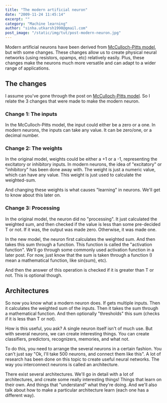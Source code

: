 ```yaml
---
title: "The modern artificial neuron"
date: "2009-11-24 11:45:14"
excerpt: ""
category: "Machine learning"
author: "sinha.utkarsh1990@gmail.com"
post_image: "/static/img/tut/post-modern-neuron.jpg"
---
```


Modern artificial neurons have been derived from [McCulloch-Pitts model](/tutorials/first-artificial-neurons-the-mccullochpitts-model/), but with some changes. These changes allow us to create physical neural networks (using resistors, opamps, etc) relatively easily. Plus, these changes make the neurons much more versatile and can adapt to a wider range of applications. 

## The changes

I assume you've gone through the post on [McCulloch-Pitts model](/tutorials/first-artificial-neurons-the-mccullochpitts-model/). So I relate the 3 changes that were made to make the modern neuron. 

### Change 1: The inputs

In the McCulloch-Pitts model, the input could either be a zero or a one. In modern neurons, the inputs can take any value. It can be zero/one, or a decimal number. 

### Change 2: The weights

In the original model, weights could be either a +1 or a -1, representing the excitatory or inhibitory inputs. In modern neurons, the idea of "excitatory" or "inhibitory" has been done away with. The weight is just a numeric value, which can have any value. This weight is just used to calculate the weighted-sum.

And changing these weights is what causes "learning" in neurons. We'll get to know about this later on.

### Change 3: Processing

In the original model, the neuron did no "processing". It just calculated the weighted sum, and then checked if the value is less than some pre-decided T or not. If it was, the output was made zero. Otherwise, it was made one.

In the new model, the neuron first calculates the weighted sum. And then takes this sum through a function. This function is called the "activation function". We'll go through some commonly used activation function in a later post. For now, just know that the sum is taken through a function (I mean a mathematical function, like sin(sum), etc).

And then the answer of this operation is checked if it is greater than T or not. This is optional though. 

## Architectures

So now you know what a modern neuron does. If gets multiple inputs. Then it calculates the weighted sum of the inputs. Then it takes the sum through a mathematical function. And then optionally "thresholds" this sum (checks if it is less than T or not).

How is this useful, you ask? A single neuron itself isn't of much use. But with several neurons, we can create interesting things. You can create classifiers, predictors, recognizers, memories, and what not. 

To do this, you need to arrange the several neurons in a certain fashion. You can't just say "Ok, I'll take 500 neurons, and connect them like this". A lot of research has been done on this topic to create useful neural networks. The way you interconnect neurons is called an architecture.

There exist several architectures. We'll go in detail with a lot of architectures, and create some really interesting things! Things that learn on their own. And things that "understand" what they're doing. And we'll also talk about how to make a particular architecture learn (each one has a different way).
